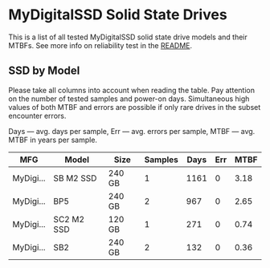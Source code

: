 MyDigitalSSD Solid State Drives
===============================

This is a list of all tested MyDigitalSSD solid state drive models and their MTBFs. See
more info on reliability test in the [README](https://github.com/linuxhw/SMART).

SSD by Model
------------

Please take all columns into account when reading the table. Pay attention on the
number of tested samples and power-on days. Simultaneous high values of both MTBF
and errors are possible if only rare drives in the subset encounter errors.

Days — avg. days per sample,
Err  — avg. errors per sample,
MTBF — avg. MTBF in years per sample.

| MFG       | Model              | Size   | Samples | Days  | Err   | MTBF   |
|-----------|--------------------|--------|---------|-------|-------|--------|
| MyDigi... | SB M2 SSD          | 240 GB | 1       | 1161  | 0     | 3.18   |
| MyDigi... | BP5                | 240 GB | 2       | 967   | 0     | 2.65   |
| MyDigi... | SC2 M2 SSD         | 120 GB | 1       | 271   | 0     | 0.74   |
| MyDigi... | SB2                | 240 GB | 2       | 132   | 0     | 0.36   |
